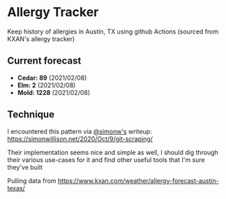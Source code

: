 # Allergy Tracker

Keep history of allergies in Austin, TX using github Actions (sourced from KXAN's allergy tracker)

## Current forecast
<!-- INJECT FORECAST -->
- **Cedar: 89** (2021/02/08)
- **Elm: 2** (2021/02/08)
- **Mold: 1228** (2021/02/08)
<!-- END INJECT FORECAST -->

## Technique

I encountered this pattern via [@simonw's](https://github.com/simonw) writeup: https://simonwillison.net/2020/Oct/9/git-scraping/

Their implementation seems nice and simple as well, I should dig through their various use-cases for it and find other useful tools that I'm sure they've built

Pulling data from https://www.kxan.com/weather/allergy-forecast-austin-texas/
